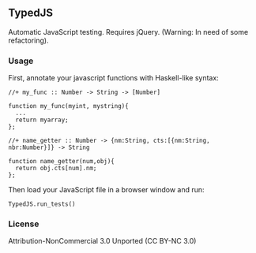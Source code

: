 ## TypedJS

Automatic JavaScript testing. Requires jQuery. (Warning: In need of some refactoring).

### Usage

First, annotate your javascript functions with Haskell-like syntax:

    //+ my_func :: Number -> String -> [Number]
    
    function my_func(myint, mystring){
      ...
      return myarray;
    };
    
    //+ name_getter :: Number -> {nm:String, cts:[{nm:String, nbr:Number}]} -> String
    
    function name_getter(num,obj){
      return obj.cts[num].nm;
    };
  
Then load your JavaScript file in a browser window and run:

    TypedJS.run_tests()
    
### License 

Attribution-NonCommercial 3.0 Unported (CC BY-NC 3.0)
